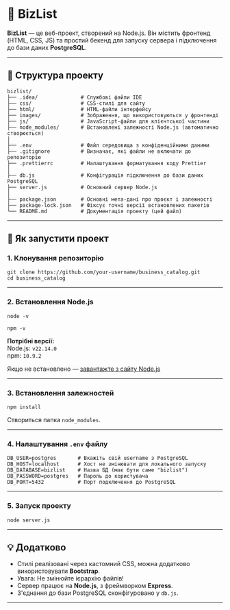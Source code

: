 # 📂 BizList

**BizList** — це веб-проект, створений на Node.js. Він містить фронтенд (HTML, CSS, JS) та простий бекенд для запуску сервера і підключення до бази даних **PostgreSQL**.

---

## 📁 Структура проекту

```
bizlist/
├── .idea/              # Службові файли IDE
├── css/                # CSS-стилі для сайту
├── html/               # HTML-файли інтерфейсу
├── images/             # Зображення, що використовуються у фронтенді
├── js/                 # JavaScript-файли для клієнтської частини
├── node_modules/       # Встановлені залежності Node.js (автоматично створюється)
│
├── .env                # Файл середовища з конфіденційними даними
├── .gitignore          # Визначає, які файли не включати до репозиторію
├── .prettierrc         # Налаштування форматування коду Prettier
│
├── db.js               # Конфігурація підключення до бази даних PostgreSQL
├── server.js           # Основний сервер Node.js
│
├── package.json        # Основні мета-дані про проєкт і залежності
├── package-lock.json   # Фіксує точні версії встановлених пакетів
└── README.md           # Документація проекту (цей файл)
```

---

## 🚀 Як запустити проект

### 1. Клонування репозиторію

`git clone https://github.com/your-username/business_catalog.git`  
`cd business_catalog`

---

### 2. Встановлення Node.js

`node -v`

`npm -v`

**Потрібні версії:**  
Node.js: `v22.14.0`  
npm: `10.9.2`

Якщо не встановлено — [завантажте з сайту Node.js](https://nodejs.org/uk/)

---

### 3. Встановлення залежностей

`npm install`  

Створиться папка `node_modules`.

---

### 4. Налаштування `.env` файлу

```
DB_USER=postgres       # Вкажіть свій username з PostgreSQL  
DB_HOST=localhost      # Хост не змінювати для локального запуску  
DB_DATABASE=bizlist    # Назва БД (має бути саме "bizlist")  
DB_PASSWORD=postgres   # Пароль до користувача  
DB_PORT=5432           # Порт подключення до PostgreSQL  
```
---

### 5. Запуск проекту

`node server.js`

---

## 💡 Додатково

- Стилі реалізовані через кастомний CSS, можна додатково використовувати **Bootstrap**.
- Увага: Не змінюйте ієрархію файлів!
- Сервер працює на **Node.js**, з фреймворком **Express**.
- З'єднання до бази PostgreSQL сконфігуровано у `db.js`.

---
